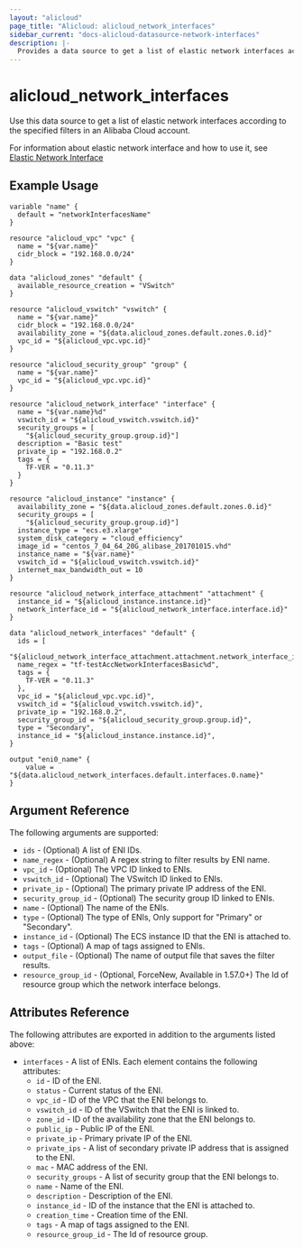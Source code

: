 ```yaml
---
layout: "alicloud"
page_title: "Alicloud: alicloud_network_interfaces"
sidebar_current: "docs-alicloud-datasource-network-interfaces"
description: |-
  Provides a data source to get a list of elastic network interfaces according to the specified filters.
---
```


# alicloud\_network_interfaces

Use this data source to get a list of elastic network interfaces according to the specified filters in an Alibaba Cloud account.

For information about elastic network interface and how to use it, see [Elastic Network Interface](https://www.alibabacloud.com/help/doc-detail/58496.html)

## Example Usage

```
variable "name" {
  default = "networkInterfacesName"
}

resource "alicloud_vpc" "vpc" {
  name = "${var.name}"
  cidr_block = "192.168.0.0/24"
}

data "alicloud_zones" "default" {
  available_resource_creation = "VSwitch"
}

resource "alicloud_vswitch" "vswitch" {
  name = "${var.name}"
  cidr_block = "192.168.0.0/24"
  availability_zone = "${data.alicloud_zones.default.zones.0.id}"
  vpc_id = "${alicloud_vpc.vpc.id}"
}

resource "alicloud_security_group" "group" {
  name = "${var.name}"
  vpc_id = "${alicloud_vpc.vpc.id}"
}

resource "alicloud_network_interface" "interface" {
  name = "${var.name}%d"
  vswitch_id = "${alicloud_vswitch.vswitch.id}"
  security_groups = [
    "${alicloud_security_group.group.id}"]
  description = "Basic test"
  private_ip = "192.168.0.2"
  tags = {
    TF-VER = "0.11.3"
  }
}

resource "alicloud_instance" "instance" {
  availability_zone = "${data.alicloud_zones.default.zones.0.id}"
  security_groups = [
    "${alicloud_security_group.group.id}"]
  instance_type = "ecs.e3.xlarge"
  system_disk_category = "cloud_efficiency"
  image_id = "centos_7_04_64_20G_alibase_201701015.vhd"
  instance_name = "${var.name}"
  vswitch_id = "${alicloud_vswitch.vswitch.id}"
  internet_max_bandwidth_out = 10
}

resource "alicloud_network_interface_attachment" "attachment" {
  instance_id = "${alicloud_instance.instance.id}"
  network_interface_id = "${alicloud_network_interface.interface.id}"
}

data "alicloud_network_interfaces" "default" {
  ids = [
    "${alicloud_network_interface_attachment.attachment.network_interface_id}"],
  name_regex = "tf-testAccNetworkInterfacesBasic%d",
  tags = {
    TF-VER = "0.11.3"
  },
  vpc_id = "${alicloud_vpc.vpc.id}",
  vswitch_id = "${alicloud_vswitch.vswitch.id}",
  private_ip = "192.168.0.2",
  security_group_id = "${alicloud_security_group.group.id}",
  type = "Secondary",
  instance_id = "${alicloud_instance.instance.id}",
}

output "eni0_name" {
    value = "${data.alicloud_network_interfaces.default.interfaces.0.name}"
}
```

##  Argument Reference

The following arguments are supported:

* `ids` - (Optional)  A list of ENI IDs.
* `name_regex` - (Optional) A regex string to filter results by ENI name.
* `vpc_id` - (Optional) The VPC ID linked to ENIs.
* `vswitch_id` - (Optional) The VSwitch ID linked to ENIs.
* `private_ip` - (Optional) The primary private IP address of the ENI.
* `security_group_id` - (Optional) The security group ID linked to ENIs.
* `name` - (Optional) The name of the ENIs.
* `type` - (Optional) The type of ENIs, Only support for "Primary" or "Secondary".
* `instance_id` - (Optional) The ECS instance ID that the ENI is attached to.
* `tags` - (Optional) A map of tags assigned to ENIs.
* `output_file` - (Optional) The name of output file that saves the filter results.
* `resource_group_id` - (Optional, ForceNew, Available in 1.57.0+) The Id of resource group which the network interface belongs.

## Attributes Reference

The following attributes are exported in addition to the arguments listed above:

* `interfaces` - A list of ENIs. Each element contains the following attributes:
    * `id` - ID of the ENI.
    * `status` - Current status of the ENI.
    * `vpc_id` - ID of the VPC that the ENI belongs to.
    * `vswitch_id` - ID of the VSwitch that the ENI is linked to.
    * `zone_id` - ID of the availability zone that the ENI belongs to.
    * `public_ip` - Public IP of the ENI.
    * `private_ip` - Primary private IP of the ENI.
    * `private_ips` - A list of secondary private IP address that is assigned to the ENI.
    * `mac` - MAC address of the ENI.
    * `security_groups` - A list of security group that the ENI belongs to.
    * `name` - Name of the ENI.
    * `description` - Description of the ENI.
    * `instance_id` - ID of the instance that the ENI is attached to.
    * `creation_time` - Creation time of the ENI.
    * `tags` - A map of tags assigned to the ENI.
    * `resource_group_id` - The Id of resource group.